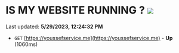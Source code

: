 # IS MY WEBSITE RUNNING ? [![](https://img.shields.io/static/v1?label=Sponsor&message=%E2%9D%A4&logo=GitHub&color=%23fe8e86)](https://github.com/sponsors/<username>)

Last updated: **5/29/2023, 12:24:32 PM**

- `GET` [https://youssefservice.me](https://youssefservice.me) - **Up** (1060ms)
